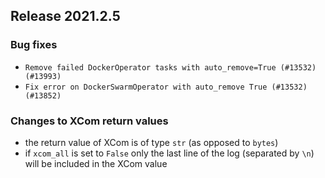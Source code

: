 <!--
 Licensed to the Apache Software Foundation (ASF) under one
 or more contributor license agreements.  See the NOTICE file
 distributed with this work for additional information
 regarding copyright ownership.  The ASF licenses this file
 to you under the Apache License, Version 2.0 (the
 "License"); you may not use this file except in compliance
 with the License.  You may obtain a copy of the License at

   http://www.apache.org/licenses/LICENSE-2.0

 Unless required by applicable law or agreed to in writing,
 software distributed under the License is distributed on an
 "AS IS" BASIS, WITHOUT WARRANTIES OR CONDITIONS OF ANY
 KIND, either express or implied.  See the License for the
 specific language governing permissions and limitations
 under the License.
 -->

## Release 2021.2.5

### Bug fixes

  * `Remove failed DockerOperator tasks with auto_remove=True (#13532) (#13993)`
  * `Fix error on DockerSwarmOperator with auto_remove True (#13532) (#13852)`
### Changes to XCom return values

* the return value of XCom is of type `str` (as opposed to `bytes`)
* if `xcom_all` is set to `False` only the last line of the log (separated by `\n`) will be included in the XCom value